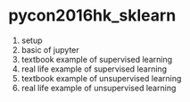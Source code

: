 # pycon2016hk_sklearn

1. setup
2. basic of jupyter
3. textbook example of supervised learning
4. real life example of supervised learning
5. textbook example of unsupervised learning
6. real life example of unsupervised learning

